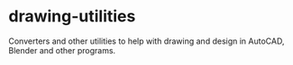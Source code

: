 # drawing-utilities

Converters and other utilities to help with drawing and design in AutoCAD, Blender and other programs.
